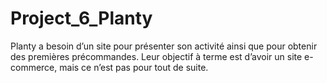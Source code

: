 # Project_6_Planty
Planty a besoin d’un site pour présenter son activité ainsi que pour obtenir des premières précommandes. Leur objectif à terme est d’avoir un site e-commerce, mais ce n’est pas pour tout de suite.
